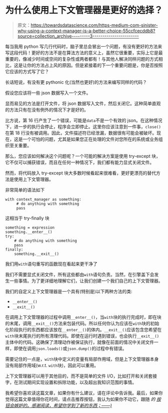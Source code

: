 # 为什么使用上下文管理器是更好的选择？

> 原文：<https://towardsdatascience.com/https-medium-com-sinister-why-using-a-context-manager-is-a-better-choice-55ccfcecddb8?source=collection_archive---------3----------------------->

每当我用 python 写几行代码时，脑子里总会冒出一个问题，有没有更好的方法来写这段代码！更好的方法不是在算法方法的意义上，虽然它很重要，实际上它是最重要的，像减少时间或空间的复杂性或两者都有！与其他人解决同样问题的方式相比，这是让你的方法占上风的原因。但是紧接着的下一个重要问题是，你是否按照它应该的方式写了它？

长话短说，有没有更 pythonic 化(当然也更好)的方法来编写同样的代码？

假设您应该将一些 json 数据写入一个文件。

显而易见的方法是打开文件，将 json 数据写入文件，然后关闭它。这种简单直观的方法只有在没有例外的情况下才是好的。

比方说，第 16 行产生了一个错误，可能是`data`不是一个有效的 json。在这种情况下，进一步的执行会停止，程序会立即停止。这里你应该注意到一件事，`close()`在第 18 行没有被调用。因此，文件描述符已经泄漏，数据很有可能会被破坏。现在，这是一个可怕的问题，尤其是如果您正在处理的文件对您所在的系统或业务组织至关重要。

那么，您应该如何解决这个问题呢？一个可能的解决方案是使用 try-except 块，它不仅可以捕获错误，而且在任何一种情况下，我们都有能力显式关闭文件。

然而，将代码放入 try-except 块大多数时候看起来很难看，更好更漂亮的替代方法是使用上下文管理器。

非常简单的语法如下

```
with context_manager as something:
     # do anything with something
     pass
```

这相当于 try-finally 块

```
something = expression
something.__enter__()
try:
    # do anything with something
    pass
finally:
    something.__exit__()
```

我们用`with`语句重写的函数现在看起来更干净了

我们不需要显式关闭文件，所有这些都由`with`语句负责。当然，在引擎盖下会发生一些事情。为了更详细地理解它们，让我们创建一个我们自己的上下文管理器。

我们的自定义上下文管理器是一个具有(特别是)以下两种方法的类:

*   `__enter__()`
*   `__exit__()`

在调用上下文管理器的过程中调用`__enter__()`，当`with`块的执行完成时，即在块的末尾，调用`__exit__()`方法来包装代码。所以任何你认为应该在`with`块的初始化阶段执行的东西都应该放在`__enter__()`的体内。`__exit__()`应该包含您希望在`with`块末尾执行的所有清理代码。即使在运行时遇到错误，也会执行`__exit__()`主体中的代码。这确保了清理动作被保证执行，就像在前面的情况中关闭文件一样，即使在调用`json.loads()`或`json.dump()`的过程中有错误。

需要记住的一点是，`with`块中定义的变量有局部作用域，但是上下文管理器本身没有局部作用域(w.r.t. `with`块)，因此可以重用。

上下文管理器可以用于其他目的，而不是简单的文件 I/O，比如打开和关闭套接字，在测试期间实现设置和拆除功能，以及超出我知识范围的事情。

我希望你喜欢读这篇文章，如果你有什么建议，请在评论中告诉我。最后，如果你觉得这篇文章值得你花时间，请点击推荐按钮，我认为如果你不动它，跟随 *的* [*按钮会嫉妒的。感谢阅读，希望你学到了新的东西；——)*](https://medium.com/@sinister)